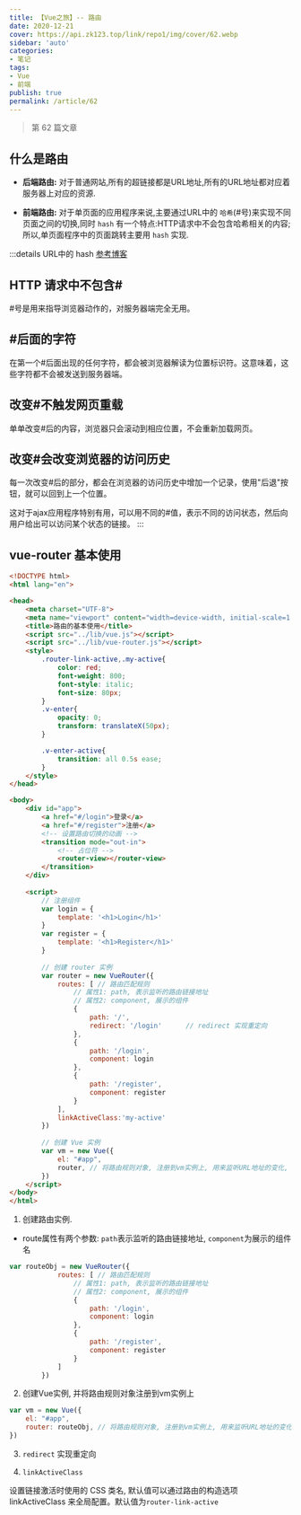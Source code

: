 ```yaml
---
title: 【Vue之旅】-- 路由
date: 2020-12-21
cover: https://api.zk123.top/link/repo1/img/cover/62.webp
sidebar: 'auto'
categories:
- 笔记
tags:
- Vue
- 前端
publish: true
permalink: /article/62
---
```


> 第 62 篇文章
<!-- more -->

## 什么是路由
- **后端路由:** 对于普通网站,所有的超链接都是URL地址,所有的URL地址都对应着服务器上对应的资源.

- **前端路由:** 对于单页面的应用程序来说,主要通过URL中的 `哈希`(#号)来实现不同页面之间的切换,同时 `hash` 有一个特点:HTTP请求中不会包含哈希相关的内容;
所以,单页面程序中的页面跳转主要用 `hash` 实现.

:::details URL中的 hash
[参考博客](https://www.cnblogs.com/joyho/articles/4430148.html)

## HTTP 请求中不包含#
#号是用来指导浏览器动作的，对服务器端完全无用。

## #后面的字符
在第一个#后面出现的任何字符，都会被浏览器解读为位置标识符。这意味着，这些字符都不会被发送到服务器端。

## 改变#不触发网页重载
单单改变#后的内容，浏览器只会滚动到相应位置，不会重新加载网页。

## 改变#会改变浏览器的访问历史
每一次改变#后的部分，都会在浏览器的访问历史中增加一个记录，使用"后退"按钮，就可以回到上一个位置。

这对于ajax应用程序特别有用，可以用不同的#值，表示不同的访问状态，然后向用户给出可以访问某个状态的链接。
:::

## vue-router 基本使用
```html
<!DOCTYPE html>
<html lang="en">

<head>
    <meta charset="UTF-8">
    <meta name="viewport" content="width=device-width, initial-scale=1.0">
    <title>路由的基本使用</title>
    <script src="../lib/vue.js"></script>
    <script src="../lib/vue-router.js"></script>
    <style>
        .router-link-active,.my-active{
            color: red;
            font-weight: 800;
            font-style: italic;
            font-size: 80px;
        }
        .v-enter{
            opacity: 0;
            transform: translateX(50px);
        }

        .v-enter-active{
            transition: all 0.5s ease;
        }
    </style>
</head>

<body>
    <div id="app">
        <a href="#/login">登录</a>
        <a href="#/register">注册</a>
        <!-- 设置路由切换的动画 -->
        <transition mode="out-in">
            <!-- 占位符 -->
            <router-view></router-view>
        </transition>   
    </div>
    
    <script>
        // 注册组件
        var login = {
            template: '<h1>Login</h1>'
        }    
        var register = {
            template: '<h1>Register</h1>'
        }
        
        // 创建 router 实例
        var router = new VueRouter({
            routes: [ // 路由匹配规则
                // 属性1: path, 表示监听的路由链接地址
                // 属性2: component, 展示的组件
                {
                    path: '/',
                    redirect: '/login'      // redirect 实现重定向
                },
                {
                    path: '/login',
                    component: login
                },
                {
                    path: '/register',
                    component: register
                }
            ],
            linkActiveClass:'my-active'
        })
        
        // 创建 Vue 实例
        var vm = new Vue({
            el: "#app",
            router, // 将路由规则对象, 注册到vm实例上, 用来监听URL地址的变化, 然后展示对应的组件; 等价于 router: router
        })
    </script>
</body>
</html>
```

1. 创建路由实例. 
- route属性有两个参数: `path`表示监听的路由链接地址, `component`为展示的组件名
```js
var routeObj = new VueRouter({
            routes: [ // 路由匹配规则
                // 属性1: path, 表示监听的路由链接地址
                // 属性2: component, 展示的组件
                {
                    path: '/login',
                    component: login
                },
                {
                    path: '/register',
                    component: register
                }
            ]
        })
```

2. 创建Vue实例, 并将路由规则对象注册到vm实例上

```js
var vm = new Vue({
    el: "#app",
    router: routeObj, // 将路由规则对象, 注册到vm实例上, 用来监听URL地址的变化, 然后展示对应的组件
})
```

3. `redirect` 实现重定向


4. `linkActiveClass`

设置链接激活时使用的 CSS 类名, 默认值可以通过路由的构造选项 linkActiveClass 来全局配置。默认值为`router-link-active`

